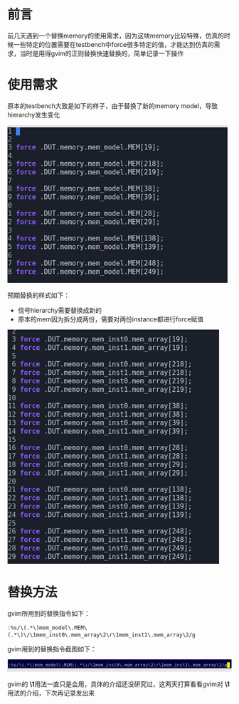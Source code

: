 

# 前言

前几天遇到一个替换memory的使用需求，因为这块memory比较特殊，仿真的时候一些特定的位置需要在testbench中force很多特定的值，才能达到仿真的需求，当时是用得gvim的正则替换快速替换的，简单记录一下操作

# 使用需求

原本的testbench大致是如下的样子，由于替换了新的memory model，导致hierarchy发生变化

![](https://raw.githubusercontent.com/zhaobingtian/image/main/pico/image-20250831211959128.png)

预期替换的样式如下：

- 信号hierarchy需要替换成新的
- 原本的mem因为拆分成两份，需要对两份instance都进行force赋值

![](https://raw.githubusercontent.com/zhaobingtian/image/main/pico/image-20250831212506270.png)



# 替换方法

gvim所用到的替换指令如下：

```shell
:%s/\(.*\)mem_model\.MEM\(.*\)\/\1mem_inst0\.mem_array\2\r\1mem_inst1\.mem_array\2/g
```



gvim用到的替换指令截图如下：

![](https://raw.githubusercontent.com/zhaobingtian/image/main/pico/image-20250831212601786.png)



gvim的 **\1**用法一直只是会用，具体的介绍还没研究过，这两天打算看看gvim对 **\1**用法的介绍，下次再记录发出来

